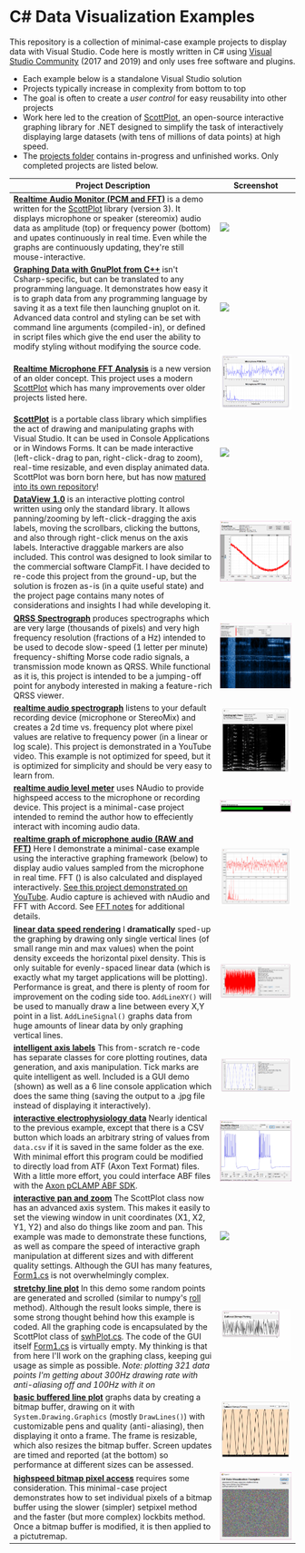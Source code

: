 # C# Data Visualization Examples
This repository is a collection of minimal-case example projects to display data with Visual Studio. Code here is mostly written in C# using [Visual Studio Community](https://www.visualstudio.com/downloads/) (2017 and 2019) and only uses free software and plugins.

* Each example below is a standalone Visual Studio solution
* Projects typically increase in complexity from bottom to top
* The goal is often to create a _user control_ for easy reusability into other projects
* Work here led to the creation of [ScottPlot](https://github.com/swharden/ScottPlot), an open-source interactive graphing library for .NET designed to simplify the task of interactively displaying large datasets (with tens of millions of data points) at high speed.
* The [projects folder](projects) contains in-progress and unfinished works. Only completed projects are listed below.

Project Description | Screenshot
---|---
**[Realtime Audio Monitor (PCM and FFT)](https://github.com/swharden/ScottPlot/tree/master/demos/ScottPlotAudioMonitor)** is a demo written for the [ScottPlot](https://github.com/swharden/ScottPlot) library (version 3). It displays microphone or speaker (stereomix) audio data as amplitude (top) or frequency power (bottom) and upates continuously in real time. Even while the graphs are continuously updating, they're still mouse-interactive. | ![](https://github.com/swharden/ScottPlot/blob/master/demos/ScottPlotAudioMonitor/compiled/ScottPlotAudioMonitor.gif)
**[Graphing Data with GnuPlot from C++](https://github.com/swharden/code-notes/tree/master/Cpp/projects/2018-09-27%20hello%20gnuplot%20world)** isn't Csharp-specific, but can be translated to any programming language. It demonstrates how easy it is to graph data from any programming language by saving it as a text file then launching gnuplot on it. Advanced data control and styling can be set with command line arguments (compiled-in), or defined in script files which give the end user the ability to modify styling without modifying the source code. | ![](https://github.com/swharden/code-notes/blob/master/Cpp/projects/2018-09-27%20hello%20gnuplot%20world/doc/interactive.png)
**[Realtime Microphone FFT Analysis](projects/18-09-19_microphone_FFT_revisited)** is a new version of an older concept. This project uses a modern [ScottPlot](https://github.com/swharden/ScottPlot/) which has many improvements over older projects listed here. | ![](projects/18-09-19_microphone_FFT_revisited/screenshot.png)
**[ScottPlot](https://github.com/swharden/ScottPlot/)** is a portable class library which simplifies the act of drawing and manipulating graphs with Visual Studio. It can be used in Console Applications or in Windows Forms. It can be made interactive (left-click-drag to pan, right-click-drag to zoom), real-time resizable, and even display animated data. ScottPlot was born born here, but has now [matured into its own repository](https://github.com/swharden/ScottPlot/)! | ![](https://github.com/swharden/ScottPlot/blob/master/demos/demo_scatter.gif)
**[DataView 1.0](/projects/18-01-15_form_drawing/)** is an interactive plotting control written using only the standard library. It allows panning/zooming by left-click-dragging the axis labels, moving the scrollbars, clicking the buttons, and also through right-click menus on the axis labels. Interactive draggable markers are also included. This control was designed to look similar to the commercial software ClampFit. I have decided to re-code this project from the ground-up, but the solution is frozen as-is (in a quite useful state) and the project page contains many notes of considerations and insights I had while developing it. | ![](/projects/18-01-15_form_drawing/screenshot2.png)
**[QRSS Spectrograph](/projects/18-01-14_qrss/)** produces spectrographs which are very large (thousands of pixels) and very high frequency resolution (fractions of a Hz) intended to be used to decode slow-speed (1 letter per minute) frequency-shifting Morse code radio signals, a transmission mode known as QRSS. While functional as it is, this project is intended to be a jumping-off point for anybody interested in making a feature-rich QRSS viewer.|![](/projects/18-01-14_qrss/screenshot_qrss.png)
**[realtime audio spectrograph](/projects/18-01-11_microphone_spectrograph/)** listens to your default recording device (microphone or StereoMix) and creates a 2d time vs. frequency plot where pixel values are relative to frequency power (in a linear or log scale). This project is demonstrated in a YouTube video. This example is not optimized for speed, but it is optimized for simplicity and should be very easy to learn from.|![](/projects/18-01-11_microphone_spectrograph/spectrograph.gif)
**[realtime audio level meter](/projects/18-01-09_microphone_level_meter/)** uses NAudio to provide highspeed access to the microphone or recording device. This project is a minimal-case project intended to remind the author how to effeciently interact with incoming audio data.|![](/projects/18-01-09_microphone_level_meter/screenshot.gif)
**[realtime graph of microphone audio (RAW and FFT)](/projects/17-07-16_microphone/)** Here I demonstrate a minimal-case example using the interactive graphing framework (below) to display audio values sampled from the microphone in real time. FFT () is also calculated and displayed interactively. [See this project demonstrated on YouTube](https://youtu.be/qUlCImYOC8c). Audio capture is achieved with nAudio and FFT with Accord. See [FFT notes](/notes/FFT.md) for additional details. | ![](/projects/17-07-16_microphone/demo.gif)
**[linear data speed rendering](/projects/17-07-03_wav_speed_rendering/)** I **dramatically** sped-up the graphing by drawing only single vertical lines (of small range min and max values) when the point density exceeds the horizontal pixel density. This is only suitable for evenly-spaced linear data (which is exactly what my target applications will be plotting). Performance is great, and there is plenty of room for improvement on the coding side too. `AddLineXY()` will be used to manually draw a line between every X,Y point in a list. `AddLineSignal()` graphs data from huge amounts of linear data by only graphing vertical lines.| ![](/projects/17-07-03_wav_speed_rendering/demo.gif)
**[intelligent axis labels](/projects/17-07-02_nice_axis)** This from-scratch re-code has separate classes for core plotting routines, data generation, and axis manipulation. Tick marks are quite intelligent as well. Included is a GUI demo (shown) as well as a 6 line console application which does the same thing (saving the output to a .jpg file instead of displaying it interactively).| ![](/projects/17-07-02_nice_axis/demo.gif)
**[interactive electrophysiology data](/projects/17-06-26_abf_data)** Nearly identical to the previous example, except that there is a CSV button which loads an arbitrary string of values from `data.csv` if it is saved in the same folder as the exe. With minimal effort this program could be modified to directly load from ATF (Axon Text Format) files. With a little more effort, you could interface ABF files with the [Axon pCLAMP ABF SDK](http://mdc.custhelp.com/app/answers/detail/a_id/18881/~/axon%E2%84%A2-pclamp%C2%AE-abf-file-support-pack-download-page). | ![](projects/17-06-26_abf_data/demo.jpg)
**[interactive pan and zoom](/projects/17-06-25_pan_and_zoom)** The ScottPlot class now has an advanced axis system. This makes it easily to set the viewing window in unit coordinates (X1, X2, Y1, Y2) and also do things like zoom and pan. This example was made to demonstrate these functions, as well as compare the speed of interactive graph manipulation at different sizes and with different quality settings. Although the GUI has many features, [Form1.cs](projects/17-06-25_pan_and_zoom/swharden_demo/Form1.cs) is not overwhelmingly complex. | ![](projects/17-06-25_pan_and_zoom/demo.gif)
**[stretchy line plot](/projects/17-06-24_stretchy_line_plot/)** In this demo some random points are generated and scrolled (similar to numpy's [roll](https://docs.scipy.org/doc/numpy-1.10.0/reference/generated/numpy.roll.html) method). Although the result looks simple, there is some strong thought behind how this example is coded. All the graphing code is encapsulated by the ScottPlot class of [swhPlot.cs](projects/17-06-24_stretchy_line_plot/pixelDrawDrag2/swhPlot.cs). The code of the GUI itself [Form1.cs](projects/17-06-24_stretchy_line_plot/pixelDrawDrag2/Form1.cs) is virtually empty. My thinking is that from here I'll work on the graphing class, keeping gui usage as simple as possible. _Note: plotting 321 data points I'm getting about 300Hz drawing rate with anti-aliasing off and 100Hz with it on_ | ![](/projects/17-06-24_stretchy_line_plot/demo.gif)
**[basic buffered line plot](/projects/17-06-24_buffered_line_plot)** graphs data by creating a bitmap buffer, drawing on it with `System.Drawing.Graphics` (mostly `DrawLines()`) with customizable pens and quality (anti-aliasing), then displaying it onto a frame. The frame is resizable, which also resizes the bitmap buffer. Screen updates are timed and reported (at the bottom) so performance at different sizes can be assessed. | ![](projects/17-06-24_buffered_line_plot/demo.gif)
**[highspeed bitmap pixel access](/projects/18-01-10_fast_pixel_bitmap/)** requires some consideration. This minimal-case project demonstrates how to set individual pixels of a bitmap buffer using the slower (simpler) setpixel method and the faster (but more complex) lockbits method. Once a bitmap buffer is modified, it is then applied to a pictutremap. | ![](/projects/18-01-10_fast_pixel_bitmap/screenshot.png)
